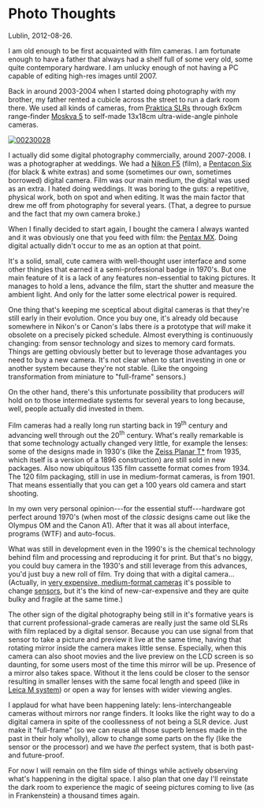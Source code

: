 # Photo Thoughts

Lublin, 2012-08-26.

I am old enough to be first acquainted with film cameras. I am fortunate enough to have a father that always had a shelf full of some very old, some quite contemporary hardware. I am unlucky enough of not having a PC capable of editing high-res images until 2007.

Back in around 2003-2004 when I started doing photography with my brother, my father rented a cubicle across the street to run a dark room there. We used all kinds of cameras, from [Praktica SLRs](http://camerapedia.wikia.com/wiki/MTL_5) through 6x9cm range-finder [Moskva 5](http://mattsclassiccameras.com/moskva_5.html) to self-made 13x18cm ultra-wide-angle pinhole cameras.

<a href="http://www.flickr.com/photos/szywon/8119730372/" title="00230028 by szywon, on Flickr"><img src="http://farm9.staticflickr.com/8189/8119730372_6949dbfda2.jpg" alt="00230028"></a>

I actually did some digital photography commercially, around 2007-2008. I was a photographer at weddings. We had a [Nikon F5](http://www.mir.com.my/rb/photography/hardwares/classics/NikonF5) (film), a [Pentacon Six](http://camerapedia.wikia.com/wiki/Praktisix_%26_Pentacon_six) (for black & white extras) and some (sometimes our own, sometimes borrowed) digital camera. Film was our main medium, the digital was used as an extra. I hated doing weddings. It was boring to the guts: a repetitive, physical work, both on spot and when editing. It was the main factor that drew me off from photography for several years. (That, a degree to pursue and the fact that my own camera broke.)

When I finally decided to start again, I bought the camera I always wanted and it was obviously one that you feed with film: the [Pentax MX](http://kmp.bdimitrov.de/bodies/film_M/MX.html). Doing digital actually didn't occur to me as an option at that point.

It's a solid, small, cute camera with well-thought user interface and some other thingies that earned it a semi-professional badge in 1970's. But one main feature of it is a lack of any features non-essential to taking pictures. It manages to hold a lens, advance the film, start the shutter and measure the ambient light. And only for the latter some electrical power is required.

One thing that's keeping me sceptical about digital cameras is that they're still early in their evolution. Once you buy one, it's already old because somewhere in Nikon's or Canon's labs there _is_ a prototype that _will_ make it obsolete on a precisely picked schedule. Almost everything is continuously changing: from sensor technology and sizes to memory card formats. Things are getting obviously better but to leverage those advantages you need to buy a new camera. It's not clear when to start investing in one or another system because they're not stable. (Like the ongoing transformation from miniature to "full-frame" sensors.)

On the other hand, there's this unfortunate possibility that producers _will_ hold on to those intermediate systems for several years to long because, well, people actually did invested in them.

Film cameras had a really long run starting back in 19<sup>th</sup> century and advancing well through out the 20<sup>th</sup> century. What's really remarkable is that some technology actually changed very little, for example the lenses: some of the designs made in 1930's (like the [Zeiss Planar T*](http://lenses.zeiss.com/camera-lenses/en_de/camera_lenses/slr-lenses/planart1450.html) from 1935, which itself is a version of a 1896 construction) are still sold in new packages. Also now ubiquitous 135 film cassette format comes from 1934. The 120 film packaging, still in use in medium-format cameras, is from 1901. That means essentially that you can get a 100 years old camera and start shooting.

In my own very personal opinion---for the essential stuff---hardware got perfect around 1970's (when most of the <em>classic</em> designs came out like the Olympus OM and the Canon A1). After that it was all about interface, programs (WTF) and auto-focus.

What was still in development even in the 1990's is the chemical technology behind film and processing and reproducing it for print. But that's no biggy, you could buy camera in the 1930's and still leverage from this advances, you'd just buy a new roll of film. Try doing that with a digital camera... (Actually, in [very expensive, medium-format cameras](http://www.hasselbladusa.com/products/v-system/503cw.aspx) it's possible to change [sensors](http://www.hasselbladusa.com/products/digital-backs/cfv-50.aspx), but it's the kind of new-car-expensive and they are quite bulky and fragile at the same time.)

The other sign of the digital photography being still in it's formative years is that current professional-grade cameras are really just the same old SLRs with film replaced by a digital sensor. Because you can use signal from that sensor to take a picture and preview it live at the same time, having that rotating mirror inside the camera makes little sense. Especially, when this camera can also shoot movies and the live preview on the LCD screen is so daunting, for some users most of the time this mirror will be up. Presence of a mirror also takes space. Without it the lens could be closer to the sensor resulting in smaller lenses with the same focal length and speed (like in [Leica M system](http://en.leica-camera.com/photography/m_system/)) or open a way for lenses with wider viewing angles.

I applaud for what have been happening lately: lens-interchangeable cameras without mirrors nor range finders. It looks like the right way to do a digital camera in spite of the coollessness of not being a SLR device. Just make it "full-frame" (so we can reuse all those superb lenses made in the past in their holy wholly), allow to change some parts on the fly (like the sensor or the processor) and we have _the_ perfect system, that is both past- and future-proof.

For now I will remain on the film side of things while actively observing what's happening in the digital space. I also plan that one day I'll reinstate the dark room to experience the magic of seeing pictures coming to live (as in Frankenstein) a thousand times again.
